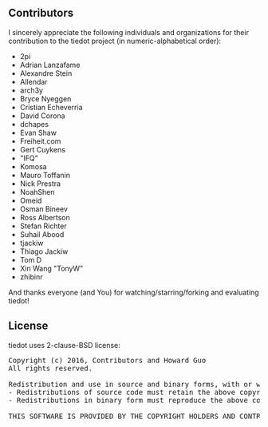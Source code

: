 ## Contributors

I sincerely appreciate the following individuals and organizations for their contribution to the tiedot project (in numeric-alphabetical order):

- 2pi
- Adrian Lanzafame
- Alexandre Stein
- Allendar
- arch3y
- Bryce Nyeggen
- Cristian Echeverria
- David Corona
- dchapes
- Evan Shaw
- Freiheit.com
- Gert Cuykens
- "IFQ"
- Komosa
- Mauro Toffanin
- Nick Prestra
- NoahShen
- Omeid
- Osman Bineev
- Ross Albertson
- Stefan Richter
- Suhail Abood
- tjackiw
- Thiago Jackiw
- Tom D
- Xin Wang "TonyW"
- zhibinr

And thanks everyone (and You) for watching/starring/forking and evaluating tiedot!

## License

tiedot uses 2-clause-BSD license:

<pre>
Copyright (c) 2016, Contributors and Howard Guo
All rights reserved.

Redistribution and use in source and binary forms, with or without modification, are permitted provided that the following conditions are met:
- Redistributions of source code must retain the above copyright notice, this list of conditions and the following disclaimer.
- Redistributions in binary form must reproduce the above copyright notice, this list of conditions and the following disclaimer in the documentation and/or other materials provided with the distribution.

THIS SOFTWARE IS PROVIDED BY THE COPYRIGHT HOLDERS AND CONTRIBUTORS "AS IS" AND ANY EXPRESS OR IMPLIED WARRANTIES, INCLUDING, BUT NOT LIMITED TO, THE IMPLIED WARRANTIES OF MERCHANTABILITY AND FITNESS FOR A PARTICULAR PURPOSE ARE DISCLAIMED. IN NO EVENT SHALL THE COPYRIGHT HOLDER OR CONTRIBUTORS BE LIABLE FOR ANY DIRECT, INDIRECT, INCIDENTAL, SPECIAL, EXEMPLARY, OR CONSEQUENTIAL DAMAGES (INCLUDING, BUT NOT LIMITED TO, PROCUREMENT OF SUBSTITUTE GOODS OR SERVICES; LOSS OF USE, DATA, OR PROFITS; OR BUSINESS INTERRUPTION) HOWEVER CAUSED AND ON ANY THEORY OF LIABILITY, WHETHER IN CONTRACT, STRICT LIABILITY, OR TORT (INCLUDING NEGLIGENCE OR OTHERWISE) ARISING IN ANY WAY OUT OF THE USE OF THIS SOFTWARE, EVEN IF ADVISED OF THE POSSIBILITY OF SUCH DAMAGE.
</pre>